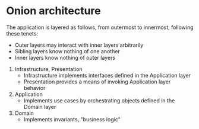 # Onion architecture

The application is layered as follows, from outermost to innermost, following these tenets:

* Outer layers may interact with inner layers arbitrarily
* Sibling layers know nothing of one another
* Inner layers know nothing of outer layers

1. Infrastructure, Presentation
    * Infrastructure implements interfaces defined in the Application layer
    * Presentation provides a means of invoking Application layer behavior
2. Application
    * Implements use cases by orchestrating objects defined in the Domain layer
3. Domain
    * Implements invariants, "business logic"
